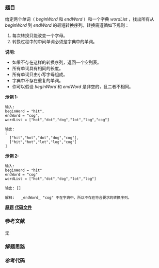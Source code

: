 ### 题目
给定两个单词（ _beginWord_ 和 _endWord_ ）和一个字典 _wordList_ ，找出所有从 _beginWord_ 到
_endWord_ 的最短转换序列。转换需遵循如下规则：

  1. 每次转换只能改变一个字母。
  2. 转换过程中的中间单词必须是字典中的单词。

**说明:**

  * 如果不存在这样的转换序列，返回一个空列表。
  * 所有单词具有相同的长度。
  * 所有单词只由小写字母组成。
  * 字典中不存在重复的单词。
  * 你可以假设 _beginWord_ 和 _endWord_ 是非空的，且二者不相同。

**示例 1:**

    
    
    输入:
    beginWord = "hit",
    endWord = "cog",
    wordList = ["hot","dot","dog","lot","log","cog"]
    
    输出:
    [
      ["hit","hot","dot","dog","cog"],
      ["hit","hot","lot","log","cog"]
    ]
    

**示例 2:**

    
    
    输入:
    beginWord = "hit"
    endWord = "cog"
    wordList = ["hot","dot","dog","lot","log"]
    
    输出: []
    
    解释:   _endWord_ "cog" 不在字典中，所以不存在符合要求的转换序列。

 **[原题](https://leetcode-cn.com/problems/word-ladder-ii/)**    **[代码文件]()**


### 参考文献
无

### 解题思路




### 参考代码

```go


```




